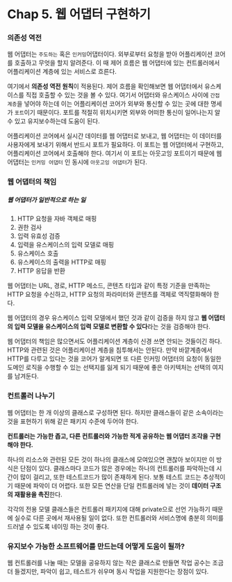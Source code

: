 # Chap 5. 웹 어댑터 구현하기

### 의존성 역전

웹 어댑터는 `주도하는` 혹은 `인커밍`어댑터이다. 외부로부터 요청을 받아 어플리케이션 코어를 호출하고 무엇을 할지 알려준다. 이 때 제어 흐름은 웹 어댑터에 있는 컨트롤러에서 어플리케이션 계층에 있는 서비스로 흐른다.

여기에서 **의존성 역전 원칙**이 적용된다. 제어 흐름을 확인해보면 웹 어댑터에서 유스케이스를 직접 호출할 수 있는 것을 볼 수 있다. 여기서 어댑터와 유스케이스 사이에 `간접 계층`을 넣어야 하는데 이는 어플리케이션 코어가 외부와 통신할 수 있는 곳에 대한 명세가 `포트`이기 때문이다. 포트를 적절히 위치시키면 외부와 어떠한 통신이 일어나는지 알 수 있고 유지보수하는데 도움이 된다.

어플리케이션 코어에서 실시간 데이터를 웹 어댑터로 보내고, 웹 어댑터는 이 데이터를 사용자에게 보내기 위해서 반드시 포트가 필요하다. 이 포트는 웹 어댑터에서 구현하고, 어플리케이션 코어에서 호출해야 한다. 여기서 이 포트는 아웃고잉 포트이기 때문에 웹 어댑터는 `인커밍 어댑터` 인 동시에 `아웃고잉 어댑터`가 된다.



### 웹 어댑터의 책임

##### 웹 어댑터가 일반적으로 하는 일

1. HTTP 요청을 자바 객체로 매핑
2. 권한 검사
3. 입력 유효성 검증
4. 입력을 유스케이스의 입력 모델로 매핑
5. 유스케이스 호출
6. 유스케이스의 출력을 HTTP로 매핑
7. HTTP 응답을 반환

웹 어댑터는 URL, 경로, HTTP 메소드, 콘텐츠 타입과 같이 특정 기준을 만족하는 HTTP 요청을 수신하고, HTTP 요청의 파라미터와 콘텐츠를 객체로 역직렬화해야 한다.

웹 어댑터의 경우 유스케이스 입력 모델에서 했던 것과 같이 검증을 하지 않고 **웹 어댑터의 입력 모델을 유스케이스의 입력 모델로 변환할 수 있다**라는 것을 검증해야 한다.

웹 어댑터의 책임은 많으면서도 어플리케이션 계층이 신경 쓰면 안되는 것들이긴 하다. HTTP와 관련된 것은 어플리케이션 계층을 침투해서는 안된다. 만약 바깥계층에서 HTTP를 다루고 있다는 것을 코어가 알게되면 또 다른 인커밍 어댑터의 요청이 동일한 도메인 로직을 수행할 수 있는 선택지를 잃게 되기 때문에 좋은 아키텍처는 선택의 여지를 남겨둔다.



### 컨트롤러 나누기

웹 어댑터는 한 개 이상의 클래스로 구성하면 된다. 하지만 클래스들이 같은 소속이라는 것을 표현하기 위해 같은 패키지 수준에 두어야 한다.

**컨트롤러는 가능한 좁고, 다른 컨트롤러와 가능한 적게 공유하는 웹 어댑터 조각을 구현해야 한다.**

하나의 리소스와 관련된 모든 것이 하나의 클래스에 모여있으면 괜찮아 보이지만 이 방식은 단점이 있다. 클래스마다 코드가 많은 경우에는 하나의 컨트롤러를 파악하는데 시간이 많이 걸리고, 또한 테스트코드가 많이 존재하게 된다. 보통 테스트 코드는 추상적이기 때문에 파악이 더 어렵다. 또한 모든 연산을 단일 컨트롤러에 넣는 것이 **데이터 구조의 재활용을 촉진**한다.

각각의 전용 모델 클래스들은 컨트롤러 패키지에 대해 private으로 선언 가능하기 때문에 실수로 다른 곳에서 재사용될 일이 없다. 또한 컨트롤러와 서비스명에 충분히 의미를 드러낼 수 있도록 네이밍 하는 것이 좋다.



### 유지보수 가능한 소프트웨어를 만드는데 어떻게 도움이 될까?

웹 컨트롤러를 나눌 때는 모델을 공유하지 않는 작은 클래스로 만들면 작업 공수는 조금 더 들겠지만, 파악이 쉽고, 테스트가 쉬우며 동시 작업을 지원한다는 장점이 있다.